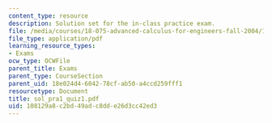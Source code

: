 ```yaml
---
content_type: resource
description: Solution set for the in-class practice exam.
file: /media/courses/18-075-advanced-calculus-for-engineers-fall-2004/108129a8c2bd49adc8dde26d3cc42ed3_sol_pra1_quiz1.pdf
file_type: application/pdf
learning_resource_types:
- Exams
ocw_type: OCWFile
parent_title: Exams
parent_type: CourseSection
parent_uid: 18e024d4-6042-78cf-ab50-a4ccd259fff1
resourcetype: Document
title: sol_pra1_quiz1.pdf
uid: 108129a8-c2bd-49ad-c8dd-e26d3cc42ed3
---
```

